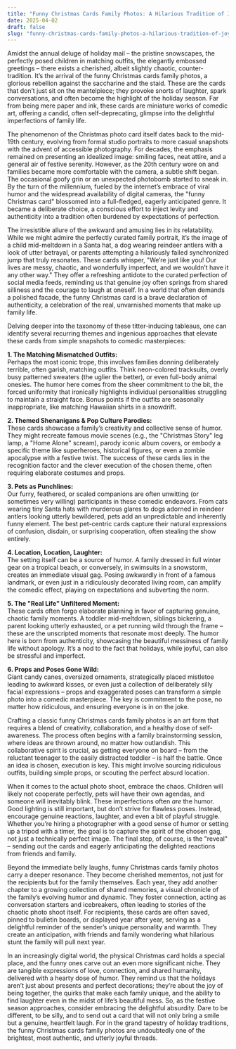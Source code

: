 ```yaml
---
title: "Funny Christmas Cards Family Photos: A Hilarious Tradition of Joy and Imperfection"
date: 2025-04-02
draft: false
slug: "funny-christmas-cards-family-photos-a-hilarious-tradition-of-joy-and-imperfection" 
---
```


Amidst the annual deluge of holiday mail – the pristine snowscapes, the perfectly posed children in matching outfits, the elegantly embossed greetings – there exists a cherished, albeit slightly chaotic, counter-tradition. It’s the arrival of the funny Christmas cards family photos, a glorious rebellion against the saccharine and the staid. These are the cards that don’t just sit on the mantelpiece; they provoke snorts of laughter, spark conversations, and often become the highlight of the holiday season. Far from being mere paper and ink, these cards are miniature works of comedic art, offering a candid, often self-deprecating, glimpse into the delightful imperfections of family life.

The phenomenon of the Christmas photo card itself dates back to the mid-19th century, evolving from formal studio portraits to more casual snapshots with the advent of accessible photography. For decades, the emphasis remained on presenting an idealized image: smiling faces, neat attire, and a general air of festive serenity. However, as the 20th century wore on and families became more comfortable with the camera, a subtle shift began. The occasional goofy grin or an unexpected photobomb started to sneak in. By the turn of the millennium, fueled by the internet’s embrace of viral humor and the widespread availability of digital cameras, the "funny Christmas card" blossomed into a full-fledged, eagerly anticipated genre. It became a deliberate choice, a conscious effort to inject levity and authenticity into a tradition often burdened by expectations of perfection.

The irresistible allure of the awkward and amusing lies in its relatability. While we might admire the perfectly curated family portrait, it’s the image of a child mid-meltdown in a Santa hat, a dog wearing reindeer antlers with a look of utter betrayal, or parents attempting a hilariously failed synchronized jump that truly resonates. These cards whisper, "We’re just like you! Our lives are messy, chaotic, and wonderfully imperfect, and we wouldn’t have it any other way." They offer a refreshing antidote to the curated perfection of social media feeds, reminding us that genuine joy often springs from shared silliness and the courage to laugh at oneself. In a world that often demands a polished facade, the funny Christmas card is a brave declaration of authenticity, a celebration of the real, unvarnished moments that make up family life.

Delving deeper into the taxonomy of these titter-inducing tableaus, one can identify several recurring themes and ingenious approaches that elevate these cards from simple snapshots to comedic masterpieces:

**1. The Matching Mismatched Outfits:**  
Perhaps the most iconic trope, this involves families donning deliberately terrible, often garish, matching outfits. Think neon-colored tracksuits, overly busy patterned sweaters (the uglier the better), or even full-body animal onesies. The humor here comes from the sheer commitment to the bit, the forced uniformity that ironically highlights individual personalities struggling to maintain a straight face. Bonus points if the outfits are seasonally inappropriate, like matching Hawaiian shirts in a snowdrift.

**2. Themed Shenanigans & Pop Culture Parodies:**  
These cards showcase a family’s creativity and collective sense of humor. They might recreate famous movie scenes (e.g., the "Christmas Story" leg lamp, a "Home Alone" scream), parody iconic album covers, or embody a specific theme like superheroes, historical figures, or even a zombie apocalypse with a festive twist. The success of these cards lies in the recognition factor and the clever execution of the chosen theme, often requiring elaborate costumes and props.

**3. Pets as Punchlines:**  
Our furry, feathered, or scaled companions are often unwitting (or sometimes very willing) participants in these comedic endeavors. From cats wearing tiny Santa hats with murderous glares to dogs adorned in reindeer antlers looking utterly bewildered, pets add an unpredictable and inherently funny element. The best pet-centric cards capture their natural expressions of confusion, disdain, or surprising cooperation, often stealing the show entirely.

**4. Location, Location, Laughter:**  
The setting itself can be a source of humor. A family dressed in full winter gear on a tropical beach, or conversely, in swimsuits in a snowstorm, creates an immediate visual gag. Posing awkwardly in front of a famous landmark, or even just in a ridiculously decorated living room, can amplify the comedic effect, playing on expectations and subverting the norm.

**5. The "Real Life" Unfiltered Moment:**  
These cards often forgo elaborate planning in favor of capturing genuine, chaotic family moments. A toddler mid-meltdown, siblings bickering, a parent looking utterly exhausted, or a pet running wild through the frame – these are the unscripted moments that resonate most deeply. The humor here is born from authenticity, showcasing the beautiful messiness of family life without apology. It’s a nod to the fact that holidays, while joyful, can also be stressful and imperfect.

**6. Props and Poses Gone Wild:**  
Giant candy canes, oversized ornaments, strategically placed mistletoe leading to awkward kisses, or even just a collection of deliberately silly facial expressions – props and exaggerated poses can transform a simple photo into a comedic masterpiece. The key is commitment to the pose, no matter how ridiculous, and ensuring everyone is in on the joke.

Crafting a classic funny Christmas cards family photos is an art form that requires a blend of creativity, collaboration, and a healthy dose of self-awareness. The process often begins with a family brainstorming session, where ideas are thrown around, no matter how outlandish. This collaborative spirit is crucial, as getting everyone on board – from the reluctant teenager to the easily distracted toddler – is half the battle. Once an idea is chosen, execution is key. This might involve sourcing ridiculous outfits, building simple props, or scouting the perfect absurd location.

When it comes to the actual photo shoot, embrace the chaos. Children will likely not cooperate perfectly, pets will have their own agendas, and someone will inevitably blink. These imperfections often *are* the humor. Good lighting is still important, but don’t strive for flawless poses. Instead, encourage genuine reactions, laughter, and even a bit of playful struggle. Whether you’re hiring a photographer with a good sense of humor or setting up a tripod with a timer, the goal is to capture the spirit of the chosen gag, not just a technically perfect image. The final step, of course, is the "reveal" – sending out the cards and eagerly anticipating the delighted reactions from friends and family.

Beyond the immediate belly laughs, funny Christmas cards family photos carry a deeper resonance. They become cherished mementos, not just for the recipients but for the family themselves. Each year, they add another chapter to a growing collection of shared memories, a visual chronicle of the family’s evolving humor and dynamic. They foster connection, acting as conversation starters and icebreakers, often leading to stories of the chaotic photo shoot itself. For recipients, these cards are often saved, pinned to bulletin boards, or displayed year after year, serving as a delightful reminder of the sender’s unique personality and warmth. They create an anticipation, with friends and family wondering what hilarious stunt the family will pull next year.

In an increasingly digital world, the physical Christmas card holds a special place, and the funny ones carve out an even more significant niche. They are tangible expressions of love, connection, and shared humanity, delivered with a hearty dose of humor. They remind us that the holidays aren’t just about presents and perfect decorations; they’re about the joy of being together, the quirks that make each family unique, and the ability to find laughter even in the midst of life’s beautiful mess. So, as the festive season approaches, consider embracing the delightful absurdity. Dare to be different, to be silly, and to send out a card that will not only bring a smile but a genuine, heartfelt laugh. For in the grand tapestry of holiday traditions, the funny Christmas cards family photos are undoubtedly one of the brightest, most authentic, and utterly joyful threads.